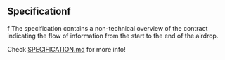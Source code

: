 
## Specificationf
f
The specification contains a non-technical overview of the contract indicating the flow of information from the start to the end of the airdrop.

Check [SPECIFICATION.md](./SPECIFICATION.md) for more info!
